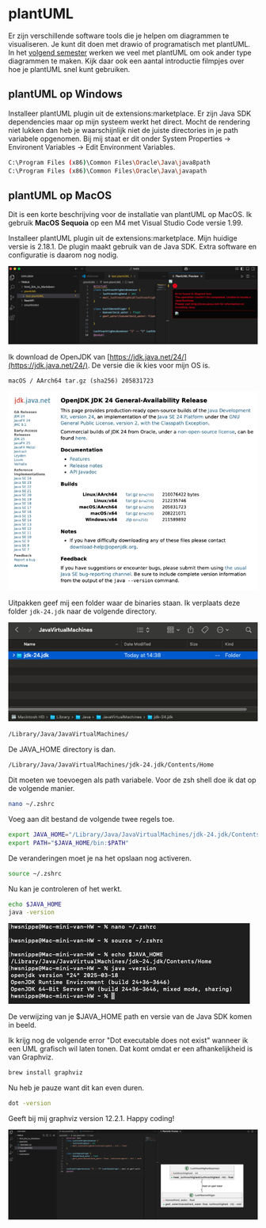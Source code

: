 # plantUML

Er zijn verschillende software tools die je helpen om diagrammen te visualiseren. Je kunt dit doen met drawio of programatisch met plantUML. In het [volgend semester](https://github.com/HU-TI-DEV/TI-S3/tree/main/software/modelleren/plantuml) werken we veel met plantUML om ook ander type diagrammen te maken. Kijk daar ook een aantal introductie filmpjes over hoe je plantUML snel kunt gebruiken.

## plantUML op Windows

Installeer plantUML plugin uit de extensions:marketplace. Er zijn Java SDK dependencies maar op mijn systeem werkt het direct. Mocht de rendering niet lukken dan heb je waarschijnlijk niet de juiste directories in je path variabele opgenomen. Bij mij staat er dit onder System Properties -> Environent Variables -> Edit Environment Variables.

```bash
C:\Program Files (x86)\Common Files\Oracle\Java\java8path
C:\Program Files (x86)\Common Files\Oracle\Java\javapath
```

## plantUML op MacOS

Dit is een korte beschrijving voor de installatie van plantUML op MacOS. Ik gebruik **MacOS Sequoia** op een M4 met Visual Studio Code versie 1.99.

Installeer plantUML plugin uit de extensions:marketplace. Mijn huidige versie is 2.18.1. De plugin maakt gebruik van de Java SDK. Extra software en configuratie is daarom nog nodig.

![plantUML](./img/plantUML01.png)

 Ik download de OpenJDK van [https://jdk.java.net/24/](https://jdk.java.net/24/). De versie die ik kies voor mijn OS is.

    macOS / AArch64	tar.gz (sha256)	205831723

![plantUML](./img/plantUML02.png)

Uitpakken geef mij een folder waar de binaries staan. Ik verplaats deze folder `jdk-24.jdk` naar de volgende directory.

![plantUML](./img/plantUML03.png)

```bash
/Library/Java/JavaVirtualMachines/
```

De JAVA_HOME directory is dan.

```bash
/Library/Java/JavaVirtualMachines/jdk-24.jdk/Contents/Home
```

Dit moeten we toevoegen als path variabele. Voor de zsh shell doe ik dat op de volgende manier.

```bash
nano ~/.zshrc
```

Voeg aan dit bestand de volgende twee regels toe.

```bash
export JAVA_HOME="/Library/Java/JavaVirtualMachines/jdk-24.jdk/Contents/Home"
export PATH="$JAVA_HOME/bin:$PATH"
```

De veranderingen moet je na het opslaan nog activeren.

```bash
source ~/.zshrc
```

Nu kan je controleren of het werkt.

```bash
echo $JAVA_HOME
java -version
```

![plantUML](./img/plantUML04.png)

De verwijzing van je $JAVA_HOME path en versie van de Java SDK komen in beeld.

Ik krijg nog de volgende error "Dot executable does not exist" wanneer ik een UML grafisch wil laten tonen. Dat komt omdat er een afhankelijkheid is van Graphviz.

```bash
brew install graphviz
```
Nu heb je pauze want dit kan even duren.

```bash
dot -version
```

Geeft bij mij graphviz version 12.2.1. Happy coding!

![plantUML](./img/plantUML05.png)


